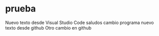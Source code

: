 # prueba
Nuevo texto desde Visual Studio Code
saludos
cambio
programa
nuevo texto desde github
Otro cambio en github
